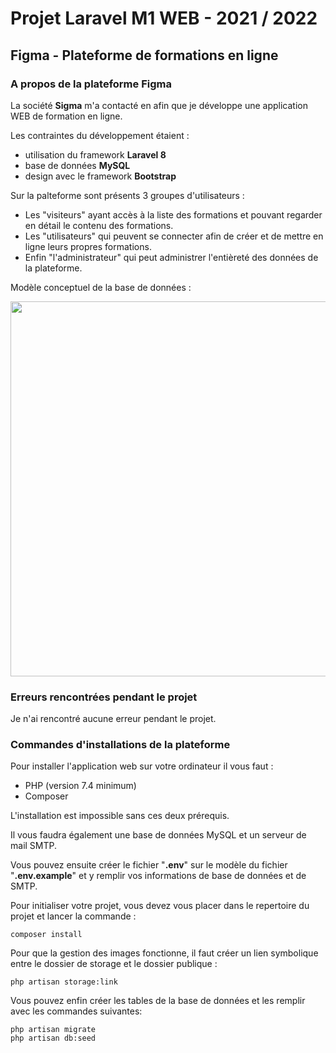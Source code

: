 # Projet Laravel M1 WEB - 2021 / 2022
## Figma - Plateforme de formations en ligne

### A propos de la plateforme Figma
La société **Sigma** m'a contacté en afin que je développe une application WEB de formation en ligne.

Les contraintes du développement étaient :
 - utilisation du framework **Laravel 8**
 - base de données **MySQL**
 - design avec le framework **Bootstrap**

Sur la palteforme sont présents 3 groupes d'utilisateurs :

- Les "visiteurs" ayant accès à la liste des formations et pouvant regarder en détail le contenu des formations.
- Les "utilisateurs" qui peuvent se connecter afin de créer et de mettre en ligne leurs propres formations.
- Enfin "l'administrateur" qui peut administrer l'entièreté des données de la plateforme.

Modèle conceptuel de la base de données :

<img src="https://user-images.githubusercontent.com/57801968/141692287-9a4ac8ad-d7cc-47a2-b39d-7df40a7d4d57.png" width="600" />


### Erreurs rencontrées pendant le projet
Je n'ai rencontré aucune erreur pendant le projet.

### Commandes d'installations de la plateforme

Pour installer l'application web sur votre ordinateur il vous faut :
- PHP (version 7.4 minimum) 
- Composer

L'installation est impossible sans ces deux prérequis.

Il vous faudra également une base de données MySQL et un serveur de mail SMTP.

Vous pouvez ensuite créer le fichier "**.env**" sur le modèle du fichier "**.env.example**" et y remplir vos informations de base de données et de SMTP.

Pour initialiser votre projet, vous devez vous placer dans le repertoire du projet et lancer la commande :
```
composer install
```

Pour que la gestion des images fonctionne, il faut créer un lien symbolique entre le dossier de storage et le dossier publique :
```
php artisan storage:link
```
Vous pouvez enfin créer les tables de la base de données et les remplir avec les commandes suivantes:
```
php artisan migrate
php artisan db:seed
```


